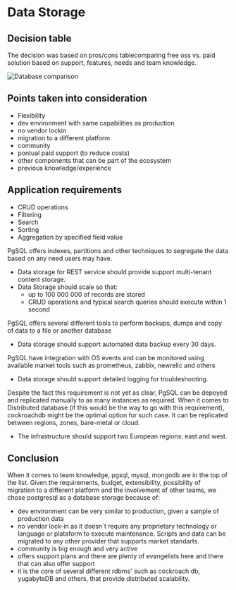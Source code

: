 # Data Storage

## Decision table

The decision was based on pros/cons tablecomparing free oss vs. paid solution based on support, features, needs and team knowledge.

![Database comparison](https://content.altexsoft.com/media/2019/06/database-management-systems-comparison.png "Database comparison table")

## Points taken into consideration

- Flexibility
- dev environment with same capabilities as production
- no vendor lockin
- migration to a different platform
- community
- pontual paid support (to reduce costs)
- other components that can be part of the ecosystem
- previous knowledge/experience

## Application requirements

* CRUD operations
* Filtering
* Search
* Sorting
* Aggregation by specified field value

PgSQL offers indexes, partitions and other techniques to segregate the data based on any need users may have.

* Data storage for REST service should provide support multi-tenant content storage.
* Data Storage should scale so that:
  * up to 100 000 000 of records are stored
  * CRUD operations and typical search queries should execute within 1 second

PgSQL offers several different tools to perform backups, dumps and copy of data to a file or  another database
* Data storage should support automated data backup every 30 days.

PgSQL have integration with OS events and can be monitored using available market tools such as prometheus, zabbix, newrelic and others
* Data storage should support detailed logging for troubleshooting.

Despite the fact this requirement is not yet as clear, PgSQL can be depoyed and replicated manually to as many instances as required. When it comes to Distributed database (if this would be the way to go with this requirement), cockroachdb might be the optimal option for such case. It can be replicated between regions, zones, bare-metal or cloud.
* The infrastructure should support two European regions: east and west.

## Conclusion
When it comes to team knowledge, pgsql, mysql, mongodb are in the top of the list.
Given the requirements, budget, extensibility, possibility of migration to a different platform and the involvement of other teams, we chose postgresql as a database storage because of:

- dev environment can be very similar to production, given a sample of production data
- no vendor lock-in as it doesn´t require any proprietary technology or language or plataform to execute maintenance. Scripts and data can be migrated to any other provider that supports market standarts.
- community is big enough and very active
- offers support plans and there are plenty of evangelists here and there that can also offer support
- it is the core of several different rdbms' such as cockroach db, yugabyteDB and others, that provide distributed scalability.